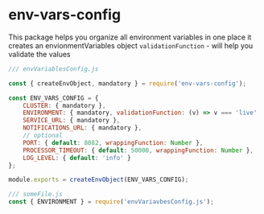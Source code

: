 # env-vars-config
This package helps you organize all environment variables in one place
it creates an envionmentVariables object
`validationFunction` - will help you validate the values


```javascript
/// envVariablesConfig.js

const { createEnvObject, mandatory } = require('env-vars-config');

const ENV_VARS_CONFIG = {
    CLUSTER: { mandatory },
    ENVIRONMENT: { mandatory, validationFunction: (v) => v === 'live' || v === 'sandbox' },
    SERVICE_URL: { mandatory },
    NOTIFICATIONS_URL: { mandatory },
    // optional
    PORT: { default: 8082, wrappingFunction: Number },
    PROCESSOR_TIMEOUT: { default: 50000, wrappingFunction: Number },
    LOG_LEVEL: { default: 'info' }
};

module.exports = createEnvObject(ENV_VARS_CONFIG);
```

```javascript
/// someFile.js
const { ENVIRONMENT } = require('envVariavbesConfig.js');
```
